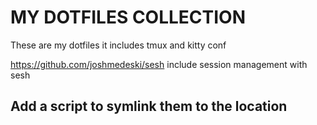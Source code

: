 # MY DOTFILES COLLECTION

These are my dotfiles it includes tmux and kitty conf

https://github.com/joshmedeski/sesh
include session management with sesh

## Add a script to symlink them to the location
